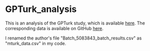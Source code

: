 # GPTurk_analysis

This is an analysis of the GPTurk study, which is available [here](https://arxiv.org/abs/2306.07899). The corresponding data is available on GitHub [here](https://github.com/epfl-dlab/GPTurk).

I renamed the author's file "Batch_5083843_batch_results.csv" as "mturk_data.csv" in my code.
